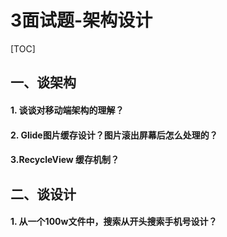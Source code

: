 # 3面试题-架构设计

[TOC]

## 一、谈架构

#### 1. 谈谈对移动端架构的理解？

#### 2. Glide图片缓存设计？图片滚出屏幕后怎么处理的？

 

#### 3.RecycleView 缓存机制？



## 二、谈设计

#### 1. 从一个100w文件中，搜索从开头搜索手机号设计？

